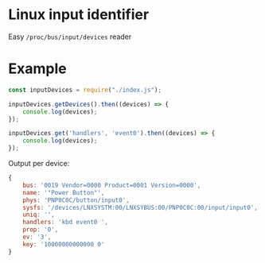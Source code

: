 # Linux input identifier

Easy `/proc/bus/input/devices` reader

# Example

```js
const inputDevices = require("./index.js");

inputDevices.getDevices().then((devices) => {
    console.log(devices);
});

inputDevices.get('handlers', 'event0').then((devices) => {
    console.log(devices);
});
```

Output per device:
```js
{
    bus: '0019 Vendor=0000 Product=0001 Version=0000',
    name: '"Power Button"',
    phys: 'PNP0C0C/button/input0',
    sysfs: '/devices/LNXSYSTM:00/LNXSYBUS:00/PNP0C0C:00/input/input0',
    uniq: '',
    handlers: 'kbd event0 ',
    prop: '0',
    ev: '3',
    key: '10000000000000 0'
}
```

